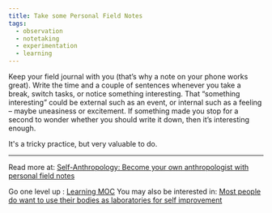 ```yaml
---
title: Take some Personal Field Notes
tags:
  - observation
  - notetaking
  - experimentation
  - learning
---
```


Keep your field journal with you (that’s why a note on your phone works great). Write the time and a couple of sentences whenever you take a break, switch tasks, or notice something interesting. That “something interesting” could be external such as an event, or internal such as a feeling – maybe uneasiness or excitement. If something made you stop for a second to wonder whether you should write it down, then it’s interesting enough.

It's a tricky practice, but very valuable to do.

----

Read more at: [Self-Anthropology: Become your own anthropologist with personal field notes](https://nesslabs.com/self-anthropology-field-notes)

Go one level up : [Learning MOC](Learning%20MOC)
You may also be interested in: [Most people do want to use their bodies as laboratories for self improvement](Notes/Most%20people%20do%20want%20to%20use%20their%20bodies%20as%20laboratories%20for%20self%20improvement.md)